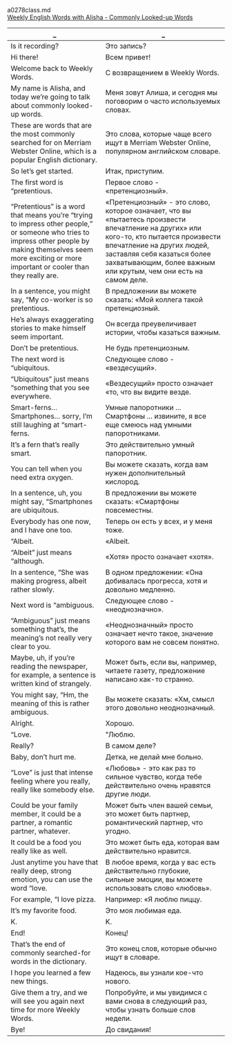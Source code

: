 a0278class.md  
[Weekly English Words with Alisha - Commonly Looked-up Words](https://www.youtube.com/watch?v=vRfMFoA26EM)





_|_
--|--
Is it recording?|Это запись?
Hi there!|Всем привет!
Welcome back to Weekly Words.|С возвращением в Weekly Words.
My name is Alisha, and today we’re going to talk about commonly looked-up words.|Меня зовут Алиша, и сегодня мы поговорим о часто используемых словах.
These are words that are the most commonly searched for on Merriam Webster Online, which is a popular English dictionary.|Это слова, которые чаще всего ищут в Merriam Webster Online, популярном английском словаре.
So let’s get started.|Итак, приступим.
The first word is “pretentious.|Первое слово - «претенциозный».
“Pretentious” is a word that means you’re “trying to impress other people,” or someone who tries to impress other people by making themselves seem more exciting or more important or cooler than they really are.|«Претенциозный» - это слово, которое означает, что вы «пытаетесь произвести впечатление на других» или кого-то, кто пытается произвести впечатление на других людей, заставляя себя казаться более захватывающим, более важным или крутым, чем они есть на самом деле.
In a sentence, you might say, “My co-worker is so pretentious.|В предложении вы можете сказать: «Мой коллега такой претенциозный.
He’s always exaggerating stories to make himself seem important.|Он всегда преувеличивает истории, чтобы казаться важным.
Don’t be pretentious.|Не будь претенциозным.
The next word is “ubiquitous.|Следующее слово - «вездесущий».
“Ubiquitous” just means “something that you see everywhere.|«Вездесущий» просто означает «то, что вы видите везде.
Smart-ferns… Smartphones… sorry, I’m still laughing at “smart-ferns.|Умные папоротники ... Смартфоны ... извините, я все еще смеюсь над умными папоротниками.
It’s a fern that’s really smart.|Это действительно умный папоротник.
You can tell when you need extra oxygen.|Вы можете сказать, когда вам нужен дополнительный кислород.
In a sentence, uh, you might say, “Smartphones are ubiquitous.|В предложении вы можете сказать: «Смартфоны повсеместны.
Everybody has one now, and I have one too.|Теперь он есть у всех, и у меня тоже.
“Albeit.|«Albeit.
“Albeit” just means “although.|«Хотя» просто означает «хотя».
In a sentence, “She was making progress, albeit rather slowly.|В одном предложении: «Она добивалась прогресса, хотя и довольно медленно.
Next word is “ambiguous.|Следующее слово - «неоднозначно».
“Ambiguous” just means something that’s, the meaning’s not really very clear to you.|«Неоднозначный» просто означает нечто такое, значение которого вам не совсем понятно.
Maybe, uh, if you’re reading the newspaper, for example, a sentence is written kind of strangely.|Может быть, если вы, например, читаете газету, предложение написано как-то странно.
You might say, “Hm, the meaning of this is rather ambiguous.|Вы можете сказать: «Хм, смысл этого довольно неоднозначный.
Alright.|Хорошо.
“Love.|"Люблю.
Really?|В самом деле?
Baby, don’t hurt me.|Детка, не делай мне больно.
“Love” is just that intense feeling where you really, really like somebody else.|«Любовь» - это как раз то сильное чувство, когда тебе действительно очень нравятся другие люди.
Could be your family member, it could be a partner, a romantic partner, whatever.|Может быть член вашей семьи, это может быть партнер, романтический партнер, что угодно.
It could be a food you really like as well.|Это может быть еда, которая вам действительно нравится.
Just anytime you have that really deep, strong emotion, you can use the word “love.|В любое время, когда у вас есть действительно глубокие, сильные эмоции, вы можете использовать слово «любовь».
For example, “I love pizza.|Например: «Я люблю пиццу.
It’s my favorite food.|Это моя любимая еда.
K.|K.
End!|Конец!
That’s the end of commonly searched-for words in the dictionary.|Это конец слов, которые обычно ищут в словаре.
I hope you learned a few new things.|Надеюсь, вы узнали кое-что нового.
Give them a try, and we will see you again next time for more Weekly Words.|Попробуйте, и мы увидимся с вами снова в следующий раз, чтобы узнать больше слов недели.
Bye!|До свидания!
